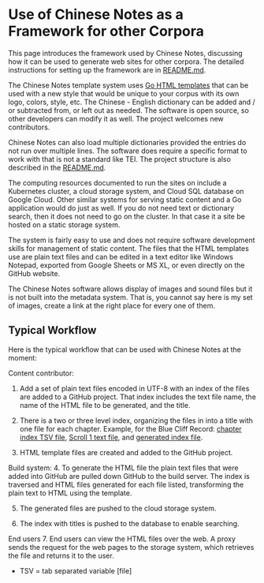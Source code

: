 # Use of Chinese Notes as a Framework for other Corpora
This page introduces the framework used by Chinese Notes, discussing how it
can be used to generate web sites for other corpora. The detailed instructions
for setting up the framework are in [README.md](README.md).

The Chinese Notes template system uses [Go HTML
templates](https://golang.org/pkg/html/template/) that can be used with a
new style that would be unique to your corpus with its own logo, colors, style,
etc. The Chinese - English dictionary can be added and / or subtracted from, or
left out as needed. The software is open source, so other developers can modify
it as well. The project welcomes new contributors.

Chinese Notes can also load multiple dictionaries provided the entries do not
run over multiple lines. The software does require a specific format to work
with that is not a standard like TEI. The project structure is also described in
the [README.md](README.md).

The computing resources documented to run the sites on include a Kubernetes
cluster, a cloud storage system, and Cloud SQL database on Google Cloud. Other
similar systems for serving static content and a Go application would do just as
well. If you do not need text or dictionary search, then it does not need to go
on the cluster. In that case it a site be hosted on a static storage system.

The  system is fairly easy to use and does not require software development
skills for management of static content. The files that the HTML templates
use are plain text files and can be edited in a text editor like Windows
Notepad, exported from Google Sheets or MS XL, or even directly on the GitHub
website.

The Chinese Notes software allows display of images and sound files but it is
not built into the metadata system. That is, you cannot say here is my set of
images, create a link at the right place for every one of them.

## Typical Workflow
Here is the typical workflow that can be used with Chinese Notes at the moment:

Content contributor:
1. Add a set of plain text files encoded in UTF-8 with an index of the files are
added to a GitHub project. That index includes the text file name, the name of
the HTML file to be generated, and the title.

2. There is a two or three level index, organizing the files in into a title with
one file for each chapter. Example, for the Blue Cliff Record: [chapter index
TSV file](https://github.com/alexamies/buddhist-dictionary/blob/master/data/corpus/taisho/t2003.csv),
[Scroll 1 text file](https://github.com/alexamies/buddhist-dictionary/blob/master/corpus/taisho/t2003_01.txt),
and [generated index file](http://ntireader.org/taisho/t2003.html).

3. HTML template files are created and added to the GitHub project.

Build system:
4. To generate the HTML file the plain text files that were added into GitHub
are pulled down GitHub to the build server. The index is traversed and HTML
files generated for each file listed, transforming the plain text to HTML using
the template.

5. The generated files are pushed to the cloud storage system.

6. The index with titles is pushed to the database to enable searching.

End users
7. End users can view the HTML files over the web. A proxy sends the request for
the web pages to the storage system, which retrieves the file and returns it to
the user.

* TSV = tab separated variable [file]